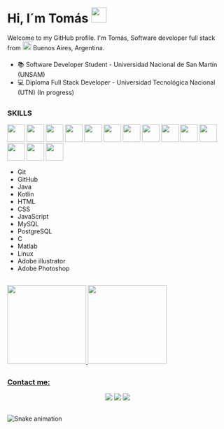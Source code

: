 # Hi, I´m Tomás <img src="https://cdn.jsdelivr.net/gh/Th3Wall/assets-cdn/PersonalGithubReadme/HandGreet.gif" width="35px" height="35px" />

Welcome to my GitHub profile.
I'm Tomás, Software developer full stack from <img src="https://images.emojiterra.com/google/noto-emoji/v2.034/512px/1f1e6-1f1f7.png" width="20px"/> Buenos Aires, Argentina.

####
- 📚 Software Developer Student - Universidad Nacional de San Martín (UNSAM)
- 💻 Diploma Full Stack Developer - Universidad Tecnológica Nacional (UTN) (In progress)

##
### SKILLS

<img src="https://cdn.jsdelivr.net/gh/devicons/devicon/icons/git/git-original.svg" width="40" height="40"/> <img 
src="https://img.icons8.com/nolan/344/FFFFFF/github.png" width="40" height="40" /> <img 
src="https://cdn.jsdelivr.net/gh/devicons/devicon/icons/java/java-original.svg" width="40" height="40" /> <img 
src="https://img.icons8.com/color/452/kotlin.png" width="40" height="40" /> <img 
src="https://cdn.jsdelivr.net/gh/devicons/devicon/icons/html5/html5-original.svg" width="40" height="40" /> <img src="https://cdn.jsdelivr.net/gh/devicons/devicon/icons/css3/css3-original.svg" width="40" height="40" /> <img src="https://cdn.jsdelivr.net/gh/devicons/devicon/icons/javascript/javascript-original.svg" width="40" height="40" /> <img src="https://cdn.jsdelivr.net/gh/devicons/devicon/icons/mysql/mysql-original-wordmark.svg" width="40" height="40" /> <img src="https://cdn.jsdelivr.net/gh/devicons/devicon/icons/postgresql/postgresql-original.svg" width="40" height="40" /> <img src="https://cdn.jsdelivr.net/gh/devicons/devicon/icons/c/c-original.svg" width="40" height="40" /> <img src="https://cdn.jsdelivr.net/gh/devicons/devicon/icons/matlab/matlab-original.svg" width="40" height="40" /> <img src="https://cdn.jsdelivr.net/gh/devicons/devicon/icons/linux/linux-original.svg" width="40" height="40" /> <img 
src="https://cdn.jsdelivr.net/gh/devicons/devicon/icons/illustrator/illustrator-line.svg" width="40" height="40" /> <img src="https://cdn.jsdelivr.net/gh/devicons/devicon/icons/photoshop/photoshop-line.svg" width="40" height="40" />

- Git 
- GitHub
- Java 
- Kotlin
- HTML
- CSS
- JavaScript
- MySQL
- PostgreSQL
- C
- Matlab
- Linux
- Adobe illustrator
- Adobe Photoshop


##
<div>
  <a href="https://github.com/tsezaro">
  <img height="180em" src="https://github-readme-stats.vercel.app/api/top-langs/?username=tsezaro&layout=compact&langs_count=7&theme=dracula"/>
  <img height="180em" src="https://github-readme-stats.vercel.app/api?username=tsezaro&show_icons=true&theme=dracula&include_all_commits=true&count_private=true"/>
</div>

##
### Contact me:
<div align="center"> 
  <a href="https://www.instagram.com/tomas_sezaro/?hl=es-la" target="_blank"><img src="https://img.shields.io/badge/-Instagram-%23E4405F?style=for-the-badge&logo=instagram&logoColor=white" target="_blank"></a> 
  <a href="https://www.linkedin.com/in/tomas-sezaro/" target="_blank"><img src="https://img.shields.io/badge/-LinkedIn-%230077B5?style=for-the-badge&logo=linkedin&logoColor=white" target="_blank"></a> 
  <a href="https://api.whatsapp.com/send?phone=541130961105&text=Software%20Developer%20" target="_blank"><img src="https://img.shields.io/badge/-WhatsApp-%66ff00?style=for-the-badge&logo=whatsapp&logoColor=white" target="_blank"></a> 
</div>

##
  ![Snake animation](https://github.com/camilafernanda/camilafernanda/blob/output/github-contribution-grid-snake.svg)
  
